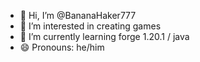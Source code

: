 - 👋 Hi, I’m @BananaHaker777
- 👀 I’m interested in creating games
- 🌱 I’m currently learning forge 1.20.1 / java
- 😄 Pronouns: he/him
